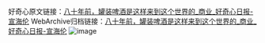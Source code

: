 好奇心原文链接：[八十年前，罐装啤酒是这样来到这个世界的_商业_好奇心日报-宣海伦](https://www.qdaily.com/articles/5698.html)
WebArchive归档链接：[八十年前，罐装啤酒是这样来到这个世界的_商业_好奇心日报-宣海伦](http://web.archive.org/web/20180621173407/http://www.qdaily.com:80/articles/5698.html)
![image](http://ww3.sinaimg.cn/large/007d5XDply1g3w91sfzfpj30u035ke81)